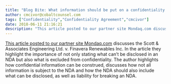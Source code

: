 ```yaml
---
title: "Blog Bite: What information should be put on a confidentiality agreement?"
author: cmcivor@cobaltcounsel.com
tags: ["Confidentiality","Confidentiality Agreement","cmcivor"]
date: 2018-06-11 21:16:21
description: "This article posted to our partner site Mondaq.com discusses the Scott & Associates Engineering Ltd. v. Finavera Renewables Inc. In the article they highlight the importance of not only stating what..."
---
```


[This article posted to our partner site Mondaq.com](http://www.mondaq.com/canada/x/260106/M+A+Private%20equity/Lesson+for+Companies+Aquiring+Financing+Tort+for+Breach+of+Confidence+Cannot+be+Modified+by+Confidentiality+Agreement) discusses the Scott & Associates Engineering Ltd. v. Finavera Renewables Inc. In the article they highlight the importance of not only stating what can’t be disclosed in an NDA but also what is excluded from confidentiality. The author highlights how confidential information can be construed, discusses how not all information is subject to the NDA and how the NDA should also include what can be disclosed, as well as liability for breaking an NDA.